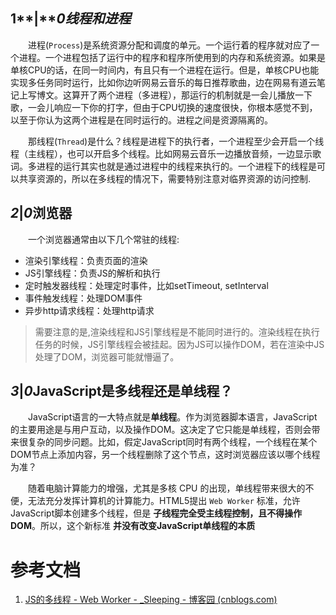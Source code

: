 ## 1**|**​***0线程和进程***

　　进程(`Process`​)是系统资源分配和调度的单元。一个运行着的程序就对应了一个进程。一个进程包括了运行中的程序和程序所使用到的内存和系统资源。如果是单核CPU的话，在同一时间内，有且只有一个进程在运行。但是，单核CPU也能实现多任务同时运行，比如你边听网易云音乐的每日推荐歌曲，边在网易有道云笔记上写博文。这算开了两个进程（多进程），那运行的机制就是一会儿播放一下歌，一会儿响应一下你的打字，但由于CPU切换的速度很快，你根本感觉不到，以至于你认为这两个进程是在同时运行的。进程之间是资源隔离的。

　　那线程(`Thread`​)是什么？线程是进程下的执行者，一个进程至少会开启一个线程（主线程），也可以开启多个线程。比如网易云音乐一边播放音频，一边显示歌词。多进程的运行其实也就是通过进程中的线程来执行的。一个进程下的线程是可以共享资源的，所以在多线程的情况下，需要特别注意对临界资源的访问控制.

## ***2***​**|**​***0***​**浏览器**

　　一个浏览器通常由以下几个常驻的线程:

* 渲染引擎线程：负责页面的渲染
* JS引擎线程：负责JS的解析和执行
* 定时触发器线程：处理定时事件，比如setTimeout, setInterval
* 事件触发线程：处理DOM事件
* 异步http请求线程：处理http请求

> 需要注意的是,渲染线程和JS引擎线程是不能同时进行的。渲染线程在执行任务的时候，JS引擎线程会被挂起。因为JS可以操作DOM，若在渲染中JS处理了DOM，浏览器可能就懵逼了。

## ***3***​**|**​***0***​**JavaScript是多线程还是单线程？**

　　JavaScript语言的一大特点就是**单线程**。作为浏览器脚本语言，JavaScript的主要用途是与用户互动，以及操作DOM。这决定了它只能是单线程，否则会带来很复杂的同步问题。比如，假定JavaScript同时有两个线程，一个线程在某个DOM节点上添加内容，另一个线程删除了这个节点，这时浏览器应该以哪个线程为准？

　　随着电脑计算能力的增强，尤其是多核 CPU 的出现，单线程带来很大的不便，无法充分发挥计算机的计算能力。HTML5提出 `Web Worker`​ 标准，允许JavaScript脚本创建多个线程，但是 **子线程完全受主线程控制，且不得操作DOM**。所以，这个新标准 **并没有改变JavaScript单线程的本质**

# 参考文档

1. [JS的多线程 - Web Worker - _Sleeping - 博客园 (cnblogs.com)](https://www.cnblogs.com/baboon/p/12953989.html)
